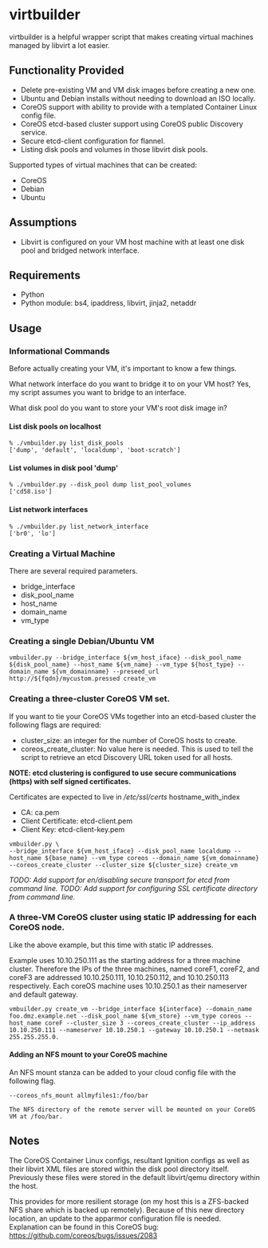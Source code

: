 # virtbuilder

virtbuilder is a helpful wrapper script that makes creating virtual machines managed by libvirt a lot easier.

## Functionality Provided

* Delete pre-existing VM and VM disk images before creating a new one.
* Ubuntu and Debian installs without needing to download an ISO locally.
* CoreOS support with ability to provide with a templated Container Linux config file.
* CoreOS etcd-based cluster support using CoreOS public Discovery service.
* Secure etcd-client configuration for flannel.
* Listing disk pools and volumes in those libvirt disk pools.

Supported types of virtual machines that can be created:
* CoreOS
* Debian
* Ubuntu


## Assumptions

* Libvirt is configured on your VM host machine with at least one disk pool and bridged network interface.

## Requirements

* Python
* Python module: bs4, ipaddress, libvirt, jinja2, netaddr

## Usage

### Informational Commands

Before actually creating your VM, it's important to know a few things.

What network interface do you want to bridge it to on your VM host? Yes, my script assumes you want to bridge to an interface.

What disk pool do you want to store your VM's root disk image in?

#### List disk pools on localhost

```
% ./vmbuilder.py list_disk_pools
['dump', 'default', 'localdump', 'boot-scratch']
```

#### List volumes in disk pool 'dump'

```
% ./vmbuilder.py --disk_pool dump list_pool_volumes
['cd58.iso']
```

#### List network interfaces

```
% ./vmbuilder.py list_network_interface
['br0', 'lo']
```

### Creating a Virtual Machine

There are several required parameters.

* bridge_interface
* disk_pool_name
* host_name
* domain_name
* vm_type

### Creating a single Debian/Ubuntu VM

```
vmbuilder.py --bridge_interface ${vm_host_iface} --disk_pool_name ${disk_pool_name} --host_name ${vm_name} --vm_type ${host_type} --domain_name ${vm_domainname} --preseed_url http://${fqdn}/mycustom.pressed create_vm
```

### Creating a three-cluster CoreOS VM set.

If you want to tie your CoreOS VMs together into an etcd-based cluster the following flags are required:

* cluster_size: an integer for the number of CoreOS hosts to create.
* coreos_create_cluster: No value here is needed. This is used to tell the script to retrieve an etcd Discovery URL token used for all hosts.

**NOTE: etcd clustering is configured to use secure communications (https) with
self signed certificates.**

Certificates are expected to live in */etc/ssl/certs* hostname_with_index

* CA: ca.pem
* Client Certificate: etcd-client.pem
* Client Key: etcd-client-key.pem

```
vmbuilder.py \
--bridge_interface ${vm_host_iface} --disk_pool_name localdump --host_name ${base_name} --vm_type coreos --domain_name ${vm_domainname} --coreos_create_cluster --cluster_size ${cluster_size} create_vm
```

_TODO: Add support for en/disabling secure transport for etcd from command line._
_TODO: Add support for configuring SSL certificate directory from command line._

### A three-VM CoreOS cluster using static IP addressing for each CoreOS node.

Like the above example, but this time with static IP addresses.

Example uses 10.10.250.111 as the starting address for a three machine cluster. Therefore the IPs of the three machines, named coreF1, coreF2, and coreF3 are addressed 10.10.250.111, 10.10.250.112, and 10.10.250.113 respectively. Each coreOS machine uses 10.10.250.1 as their nameserver and default gateway.

```
vmbuilder.py create_vm --bridge_interface ${interface} --domain_name foo.dmz.example.net --disk_pool_name ${vm_store} --vm_type coreos --host_name coreF --cluster_size 3 --coreos_create_cluster --ip_address 10.10.250.111 --nameserver 10.10.250.1 --gateway 10.10.250.1 --netmask 255.255.255.0.
```

#### Adding an NFS mount to your CoreOS machine

An NFS mount stanza can be added to your cloud config file with the following flag.
```
--coreos_nfs_mount allmyfiles1:/foo/bar

The NFS directory of the remote server will be mounted on your CoreOS VM at /foo/bar.
```

## Notes

The CoreOS Container Linux configs, resultant Ignition configs as well as their
libvirt XML files are stored within the disk pool directory itself. Previously
these files were stored in the default libvirt/qemu directory within the host.

This provides for more resilient storage (on my host this is a ZFS-backed NFS
share which is backed up remotely). Because of this new directory location,
an update to the apparmor configuration file is needed. Explanation can be found
in this CoreOS bug: https://github.com/coreos/bugs/issues/2083

